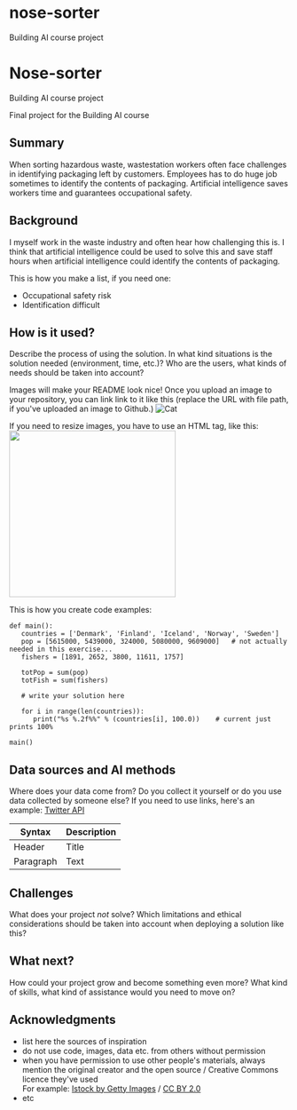 # nose-sorter
Building AI course project
<!-- This is the markdown template for the final project of the Building AI course, 
created by Reaktor Innovations and University of Helsinki. 
Copy the template, paste it to your GitHub README and edit! -->

# Nose-sorter
Building AI course project

Final project for the Building AI course

## Summary

When sorting hazardous waste, wastestation workers often face challenges in identifying packaging left by customers. Employees has to do huge job sometimes to identify the contents of packaging.
Artificial intelligence saves workers time and guarantees occupational safety.

## Background

I myself work in the waste industry and often hear how challenging this is. I think that artificial intelligence could be used to solve this and save staff hours when artificial intelligence could identify the contents of packaging.


This is how you make a list, if you need one:
* Occupational safety risk
* Identification difficult


## How is it used?

Describe the process of using the solution. In what kind situations is the solution needed (environment, time, etc.)? Who are the users, what kinds of needs should be taken into account?

Images will make your README look nice!
Once you upload an image to your repository, you can link link to it like this (replace the URL with file path, if you've uploaded an image to Github.)
![Cat](https://www.istockphoto.com/photo/man-in-hazmat-suit-and-respirator-lifting-a-blue-barrel-gm181852341-25065014)

If you need to resize images, you have to use an HTML tag, like this:
<img src="https://www.istockphoto.com/photo/man-in-hazmat-suit-and-respirator-lifting-a-blue-barrel-gm181852341-25065014" width="300">

This is how you create code examples:
```
def main():
   countries = ['Denmark', 'Finland', 'Iceland', 'Norway', 'Sweden']
   pop = [5615000, 5439000, 324000, 5080000, 9609000]   # not actually needed in this exercise...
   fishers = [1891, 2652, 3800, 11611, 1757]

   totPop = sum(pop)
   totFish = sum(fishers)

   # write your solution here

   for i in range(len(countries)):
      print("%s %.2f%%" % (countries[i], 100.0))    # current just prints 100%

main()
```


## Data sources and AI methods
Where does your data come from? Do you collect it yourself or do you use data collected by someone else?
If you need to use links, here's an example:
[Twitter API](https://developer.twitter.com/en/docs)

| Syntax      | Description |
| ----------- | ----------- |
| Header      | Title       |
| Paragraph   | Text        |

## Challenges

What does your project _not_ solve? Which limitations and ethical considerations should be taken into account when deploying a solution like this?

## What next?

How could your project grow and become something even more? What kind of skills, what kind of assistance would you  need to move on? 


## Acknowledgments

* list here the sources of inspiration 
* do not use code, images, data etc. from others without permission
* when you have permission to use other people's materials, always mention the original creator and the open source / Creative Commons licence they've used
  <br>For example: [Istock by Getty Images](https://www.istockphoto.com/photo/man-in-hazmat-suit-and-respirator-lifting-a-blue-barrel-gm181852341-25065014) / [CC BY 2.0](https://creativecommons.org/licenses/by/2.0)
* etc
